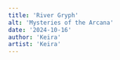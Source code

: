 ```yaml
---
title: 'River Gryph'
alt: 'Mysteries of the Arcana'
date: '2024-10-16'
author: 'Keira'
artist: 'Keira'
---
```

